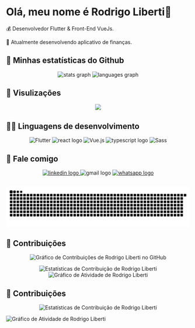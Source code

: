 <h1 align="left">Olá, meu nome é Rodrigo Liberti🎯</h1>

<div>

  <p>💰 Desenvolvedor Flutter & Front-End VueJs.</p>
  <p>🏅 Atualmente desenvolvendo aplicativo de finanças. </p>

</div>
  

## 📌 Minhas estatísticas do Github

<div align="center">
  <img src="https://github-readme-stats.vercel.app/api?hide_title=false&hide_rank=false&show_icons=true&include_all_commits=false&count_private=true&disable_animations=false&theme=chartreuse-dark&locale=en&hide_border=false&username=liberti1991" height="150" alt="stats graph"  />
  <img src="https://github-readme-stats.vercel.app/api/top-langs?locale=en&hide_title=false&layout=compact&card_width=320&langs_count=5&theme=chartreuse-dark&hide_border=false&username=liberti1991" height="150" alt="languages graph"  />
</div>

## 🤠 Visulizações

<div align="center">
  <img src="https://profile-counter.glitch.me/liberti1991/count.svg?"  />
</div>

## 🧑‍💻 Linguagens de desenvolvimento

<div align="center">
  <img src="https://cdn.jsdelivr.net/gh/devicons/devicon/icons/flutter/flutter-original.svg" height="45" width="55" alt="Flutter" title="Flutter"/>
  <img src="https://cdn.jsdelivr.net/gh/devicons/devicon/icons/react/react-original.svg" height="30" width="42" alt="react logo"  />
  <img src="https://cdn.jsdelivr.net/gh/devicons/devicon/icons/vuejs/vuejs-original.svg" height="45" width="55" alt="Vue.js" title="Vue.js"/>
  <img src="https://cdn.jsdelivr.net/gh/devicons/devicon/icons/typescript/typescript-plain.svg" height="30" width="42" alt="typescript logo"  />
  <img src="https://cdn.jsdelivr.net/gh/devicons/devicon/icons/sass/sass-original.svg" height="45" width="55" alt="Sass" title="Sass"/> 
</div>


## 📲 Fale comigo

<div align="center">
  <a href="https://www.linkedin.com/in/rodrigo-liberti/" target="_blank">
    <img src="https://img.shields.io/static/v1?message=LinkedIn&logo=linkedin&label=&color=0077B5&logoColor=white&labelColor=&style=for-the-badge" height="35"   alt="linkedin logo"  />
  </a>
  </a href="mailto:liberti1991@hotmail.com">
  <img src="https://img.shields.io/static/v1?message=Gmail&logo=gmail&label=&color=D14836&logoColor=white&labelColor=&style=for-the-badge" height="35" alt="gmail logo"  />
  <a href="https://api.whatsapp.com/send?phone=5541997000028&text=Ol%C3%A1%2C%20vim%20pelo%20seu%20GitHub..." target="_blank">
    <img src="https://img.shields.io/static/v1?message=Whatsapp&logo=whatsapp&label=&color=25D366&logoColor=white&labelColor=&style=for-the-badge" height="35" alt="whatsapp logo"  />
  </a>
</div>

##

![Snake animation](https://raw.githubusercontent.com/liberti1991/liberti1991/main/dist/snake.svg)

## 🗽 Contribuições

<p align="center">
  <img src="https://ghchart.rshah.org/liberti1991?color=dark" alt="Gráfico de Contribuições de Rodrigo Liberti no GitHub" />
</p>

<p align="center">
  <img title="🔥 Estatísticas de Contribuição" alt="Estatísticas de Contribuição de Rodrigo Liberti" src="https://streak-stats.demolab.com/?user=liberti1991&theme=chartreuse-dark&hide_border=true&background=0D1117&border=5BCDEC"/>
  <img alt="Gráfico de Atividade de Rodrigo Liberti" src="https://github-readme-activity-graph.vercel.app/graph?username=liberti1991&bg_color=0D1117&color=5BCDEC&line=5BCDEC&point=FFFFFF&hide_border=true&area=true" />
</p>

## 🗽 Contribuições

<p align="center">
  <img title="🔥 Estatísticas de Contribuição" alt="Estatísticas de Contribuição de Rodrigo Liberti" src="https://streak-stats.demolab.com/?user=liberti1991&theme=chartreuse-dark&hide_border=true&background=0D1117&border=5BCDEC"/>
</p>

<img alt="Gráfico de Atividade de Rodrigo Liberti" src="https://github-readme-activity-graph.vercel.app/graph?username=liberti1991&bg_color=0D1117&color=5BCDEC&line=5BCDEC&point=FFFFFF&hide_border=true&area=true" />
